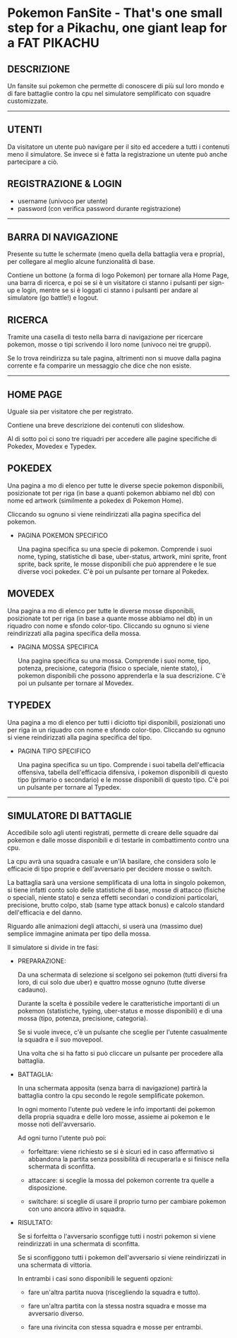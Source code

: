 # Pokemon FanSite - That's one small step for a Pikachu, one giant leap for a FAT PIKACHU

## DESCRIZIONE
Un fansite sui pokemon che permette di conoscere di più sul loro mondo e di fare battaglie contro la cpu nel simulatore semplificato con squadre customizzate.

-------------------------------------

## UTENTI
Da visitatore un utente può navigare per il sito ed accedere a tutti i contenuti meno il simulatore.
Se invece si è fatta la registrazione un utente può anche partecipare a ciò.


## REGISTRAZIONE & LOGIN
- username	(univoco per utente)
- password	(con verifica password durante registrazione)

-------------------------------------

## BARRA DI NAVIGAZIONE
Presente su tutte le schermate (meno quella della battaglia vera e propria), per collegare al meglio alcune funzionalità di base.

Contiene un bottone (a forma di logo Pokemon) per tornare alla Home Page, una barra di ricerca, e poi se si è un visitatore ci stanno i pulsanti per sign-up e login, mentre se si è loggati ci stanno i pulsanti per andare al simulatore (go battle!) e logout.


## RICERCA
Tramite una casella di testo nella barra di navigazione per ricercare pokemon, mosse o tipi scrivendo il loro nome (univoco nei tre gruppi).

Se lo trova reindirizza su tale pagina, altrimenti non si muove dalla pagina corrente e fa comparire un messaggio che dice che non esiste.

-------------------------------------

## HOME PAGE
Uguale sia per visitatore che per registrato.

Contiene una breve descrizione dei contenuti con slideshow.

Al di sotto poi ci sono tre riquadri per accedere alle pagine specifiche di Pokedex, Movedex e Typedex.


## POKEDEX
Una pagina a mo di elenco per tutte le diverse specie pokemon disponibili, posizionate tot per riga (in base a quanti pokemon abbiamo nel db) con nome ed artwork (similmente a pokedex di Pokemon Home).

Cliccando su ognuno si viene reindirizzati alla pagina specifica del pokemon.

- PAGINA POKEMON SPECIFICO

	Una pagina specifica su una specie di pokemon. Comprende i suoi nome, typing, statistiche di base, uber-status, artwork, mini sprite, front sprite, back sprite, le mosse disponibili che può apprendere e le sue diverse voci pokedex. C'è poi un pulsante per tornare al Pokedex.


## MOVEDEX
Una pagina a mo di elenco per tutte le diverse mosse disponibili, posizionate tot per riga (in base a quante mosse abbiamo nel db) in un riquadro con nome e sfondo color-tipo.
Cliccando su ognuno si viene reindirizzati alla pagina specifica della mossa.

- PAGINA MOSSA SPECIFICA

	Una pagina specifica su una mossa. Comprende i suoi nome, tipo, potenza, precisione, categoria (fisico o speciale, niente stato), i pokemon disponibili che possono apprenderla e la sua descrizione. C'è poi un pulsante per tornare al Movedex.


## TYPEDEX
Una pagina a mo di elenco per tutti i diciotto tipi disponibili, posizionati uno per riga in un riquadro con nome e sfondo color-tipo.
Cliccando su ognuno si viene reindirizzati alla pagina specifica del tipo.

- PAGINA TIPO SPECIFICO

	Una pagina specifica su un tipo. Comprende i suoi tabella dell'efficacia offensiva, tabella dell'efficacia difensiva, i pokemon disponibili di questo tipo (primario o secondario) e le mosse disponibili di questo tipo. C'è poi un pulsante per tornare al Typedex.

-------------------------------------

## SIMULATORE DI BATTAGLIE
Accedibile solo agli utenti registrati, permette di creare delle squadre dai pokemon e dalle mosse disponibili e di testarle in combattimento contro una cpu.

La cpu avrà una squadra casuale e un'IA basilare, che considera solo le efficacie di tipo proprie e dell'avversario per decidere mosse o switch.

La battaglia sarà una versione semplificata di una lotta in singolo pokemon, si tiene infatti conto solo delle statistiche di base, mosse di attacco (fisiche o speciali, niente stato) e senza effetti secondari o condizioni particolari, precisione, brutto colpo, stab (same type attack bonus) e calcolo standard dell'efficacia e del danno.

Riguardo alle animazioni degli attacchi, si userà una (massimo due) semplice immagine animata per tipo della mossa.

Il simulatore si divide in tre fasi:

- PREPARAZIONE:

	Da una schermata di selezione si scelgono sei pokemon (tutti diversi fra loro, di cui solo due uber) e quattro mosse ognuno (tutte diverse cadauno).

	Durante la scelta è possibile vedere le caratteristiche importanti di un pokemon (statistiche, typing, uber-status e mosse disponibili) e di una mossa (tipo, potenza, precisione, categoria).

	Se si vuole invece, c'è un pulsante che sceglie per l'utente casualmente la squadra e il suo movepool.

	Una volta che si ha fatto si può cliccare un pulsante per procedere alla battaglia.

- BATTAGLIA:

	In una schermata apposita (senza barra di navigazione) partirà la battaglia contro la cpu secondo le regole semplificate pokemon.

	In ogni momento l'utente può vedere le info importanti dei pokemon della propria squadra e delle loro mosse, assieme ai pokemon e le mosse noti dell'avversario.

	Ad ogni turno l'utente può poi:
	- forfeittare: viene richiesto se si è sicuri ed in caso affermativo si abbandona la partita senza possibilità di recuperarla e si finisce nella schermata di sconfitta.
	
	- attaccare: si sceglie la mossa del pokemon corrente tra quelle a disposizione.
	
	- switchare: si sceglie di usare il proprio turno per cambiare pokemon con uno ancora attivo in squadra.

- RISULTATO:

	Se si forfeitta o l'avversario sconfigge tutti i nostri pokemon si viene reindirizzati in una schermata di sconfitta.

	Se si sconfiggono tutti i pokemon dell'avversario si viene reindirizzati in una schermata di vittoria.

	In entrambi i casi sono disponibili le seguenti opzioni:
	- fare un'altra partita nuova (riscegliendo la squadra e tutto).
	
	- fare un'altra partita con la stessa nostra squadra e mosse ma avversario diverso.
	
	- fare una rivincita con stessa squadra e mosse per entrambi.
